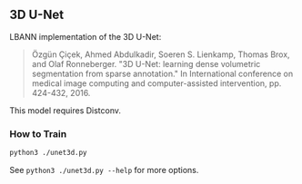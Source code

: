 ## 3D U-Net
LBANN implementation of the 3D U-Net:

> Özgün Çiçek, Ahmed Abdulkadir, Soeren S. Lienkamp, Thomas Brox, and Olaf Ronneberger. "3D U-Net: learning dense volumetric segmentation from sparse annotation." In International conference on medical image computing and computer-assisted intervention, pp. 424-432, 2016.

This model requires Distconv.

### How to Train
```bash
python3 ./unet3d.py
```

See `python3 ./unet3d.py --help` for more options.

